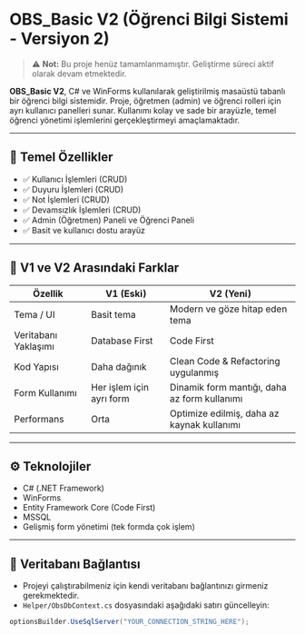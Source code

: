 # OBS_Basic V2 (Öğrenci Bilgi Sistemi - Versiyon 2)

> ⚠️ **Not:** Bu proje henüz tamamlanmamıştır. Geliştirme süreci aktif olarak devam etmektedir.

**OBS_Basic V2**, C# ve WinForms kullanılarak geliştirilmiş masaüstü tabanlı bir öğrenci bilgi sistemidir. Proje, öğretmen (admin) ve öğrenci rolleri için ayrı kullanıcı panelleri sunar. Kullanımı kolay ve sade bir arayüzle, temel öğrenci yönetimi işlemlerini gerçekleştirmeyi amaçlamaktadır.


---

## 🎯 Temel Özellikler

- ✅ Kullanıcı İşlemleri (CRUD)
- ✅ Duyuru İşlemleri (CRUD)
- ✅ Not İşlemleri (CRUD)
- ✅ Devamsızlık İşlemleri (CRUD)
- ✅ Admin (Öğretmen) Paneli ve Öğrenci Paneli
- ✅ Basit ve kullanıcı dostu arayüz

---

## 🔄 V1 ve V2 Arasındaki Farklar

| Özellik                | V1 (Eski)                 | V2 (Yeni)                                      |
|------------------------|---------------------------|------------------------------------------------|
| Tema / UI             | Basit tema                | Modern ve göze hitap eden tema                 |
| Veritabanı Yaklaşımı  | Database First            | Code First                                     |
| Kod Yapısı            | Daha dağınık              | Clean Code & Refactoring uygulanmış           |
| Form Kullanımı        | Her işlem için ayrı form  | Dinamik form mantığı, daha az form kullanımı   |
| Performans            | Orta                      | Optimize edilmiş, daha az kaynak kullanımı     |

---

## ⚙️ Teknolojiler

- C# (.NET Framework)
- WinForms
- Entity Framework Core (Code First)
- MSSQL
- Gelişmiş form yönetimi (tek formda çok işlem)

---

## 🔗 Veritabanı Bağlantısı

- Projeyi çalıştırabilmeniz için kendi veritabanı bağlantınızı girmeniz gerekmektedir.
- `Helper/ObsDbContext.cs` dosyasındaki aşağıdaki satırı güncelleyin:

```csharp
optionsBuilder.UseSqlServer("YOUR_CONNECTION_STRING_HERE");
